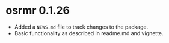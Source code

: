 # osrmr 0.1.26

* Added a `NEWS.md` file to track changes to the package.
* Basic functionality as described in readme.md and vignette.



